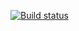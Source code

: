 [![Build status](https://ci.appveyor.com/api/projects/status/50rowe4go5mvfkff?svg=true)](https://ci.appveyor.com/project/Manchester85/patterns)
